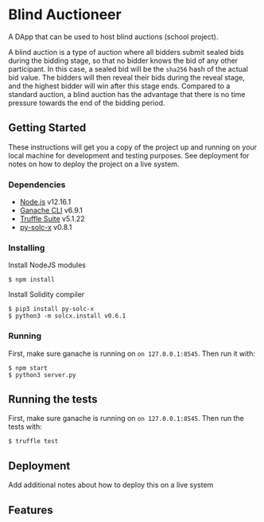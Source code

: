 # Blind Auctioneer

A DApp that can be used to host blind auctions (school project).

A blind auction is a type of auction where all bidders submit sealed bids during the bidding stage, so that no bidder knows the bid of any other participant. In this case, a sealed bid will be the `sha256` hash of the actual bid value. The bidders will then reveal their bids during the reveal stage, and the highest bidder will win after this stage ends. Compared to a standard auction, a blind auction has the advantage that there is no time pressure towards the end of the bidding period.

## Getting Started

These instructions will get you a copy of the project up and running on your local machine for development and testing purposes. See deployment for notes on how to deploy the project on a live system.

### Dependencies

- [Node.js](https://nodejs.org/en/) v12.16.1
- [Ganache CLI](https://www.npmjs.com/package/ganache-cli) v6.9.1
- [Truffle Suite](https://www.trufflesuite.com/docs/truffle/getting-started/installation) v5.1.22
- [py-solc-x](https://pypi.org/project/py-solc-x/) v0.8.1

### Installing

Install NodeJS modules

```console
$ npm install
```

Install Solidity compiler

```console
$ pip3 install py-solc-x
$ python3 -m solcx.install v0.6.1
```

### Running

First, make sure ganache is running on `on 127.0.0.1:8545`. Then run it with:

```console
$ npm start
$ python3 server.py
```

## Running the tests

First, make sure ganache is running on `on 127.0.0.1:8545`. Then run the tests with:

```console
$ truffle test
```

## Deployment

Add additional notes about how to deploy this on a live system

## Features
